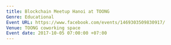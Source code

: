 ```yaml
---
title: Blockchain Meetup Hanoi at TOONG
Genre: Educational
Event URL: https://www.facebook.com/events/1469303509830917/
Venue: TOONG coworking space
Event date: 2017-10-05 07:00:00 +07:00
---
```


